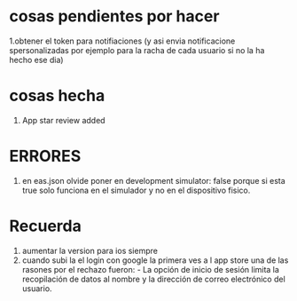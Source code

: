 
# cosas pendientes por hacer 

1.obtener el token para notifiaciones (y asi envia notificacione spersonalizadas por ejemplo para la racha de cada usuario si no la ha hecho ese dia)

 


# cosas hecha 

1. App star review added



# ERRORES
1. en eas.json olvide poner en development simulator: false porque si esta true solo funciona en el simulador y no en el dispositivo fisico.


# Recuerda
1. aumentar la version para ios siempre
2. cuando subi la el login con google la primera ves a l app store una de las rasones por el rechazo fueron: - La opción de inicio de sesión limita la recopilación de datos al nombre y la dirección de correo electrónico del usuario.


